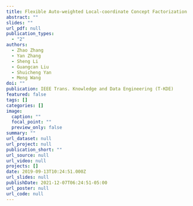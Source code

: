 ```yaml
---
title: Flexible Auto-weighted Local-coordinate Concept Factorization
abstract: ""
slides: ""
url_pdf: null
publication_types:
  - "2"
authors:
  - Zhao Zhang
  - Yan Zhang
  - Sheng Li
  - Guangcan Liu
  - Shuicheng Yan
  - Meng Wang
doi: ""
publication: IEEE Trans. Knowledge and Data Engineering (T-KDE)
featured: false
tags: []
categories: []
image:
  caption: ""
  focal_point: ""
  preview_only: false
summary: ""
url_dataset: null
url_project: null
publication_short: ""
url_source: null
url_video: null
projects: []
date: 2019-09-13T10:24:51.000Z
url_slides: null
publishDate: 2021-12-07T06:24:51-05:00
url_poster: null
url_code: null
---
```

